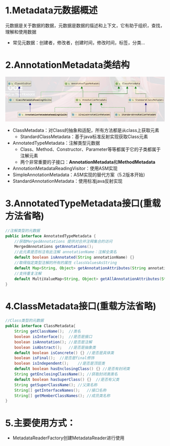 # 1.Metadata元数据概述
元数据是关于数据的数据，元数据是数据的描述和上下文，它有助于组织，查找，理解和使用数据
- 常见元数据：创建者，修改者，创建时间，修改时间，标签，分类...

# 2.AnnotationMetadata类结构
![](img/AnnotationMetadata类图.jpg)
- ClassMetadata：对Class的抽象和适配，所有方法都是从class上获取元素
    - StandardClassMetadata：基于java标准反射实现获取Class元素
- AnnotatedTypeMetadata：注解类型元数据
    - Class、Method、Constructor、Parameter等等都属于它的子类都属于注解元素
    - 两个非常重要的子接口：**AnnotationMetadata**和**MethodMetadata**
- AnnotationMetadataReadingVisitor：使用ASM实现
- SimpleAnnotationMetadata：ASM实现的替代方案（5.2版本开始）
- StandardAnnotationMetadata：使用标准java反射实现

# 3.AnnotatedTypeMetadata接口(重载方法省略)
```java
//注解类型的元数据
public interface AnnotatedTypeMetadata {
    //获取MergedAnnotations 提供对合并注释集合的访问
	MergedAnnotations getAnnotations();
    //此元素是否标注有此注解 annotationName：注解全类名
	default boolean isAnnotated(String annotationName) {}
    //取得指定类型注解的所有的属性 classValuesAsString
	default Map<String, Object> getAnnotationAttributes(String annotationName, boolean classValuesAsString) {}
    //支持重复注解
	default MultiValueMap<String, Object> getAllAnnotationAttributes(String annotationName) {}
}
```

# 4.ClassMetadata接口(重载方法省略)
```java
//Class类型的元数据
public interface ClassMetadata{
	String getClassName();  //类名
	boolean isInterface();  //是否是接口
	boolean isAnnotation(); //是否是注解
	boolean isAbstract();   //是否是抽象类
	default boolean isConcrete() {} //是否是具体类
	boolean isFinal();  //是否是final修饰
	boolean isIndependent();    //是否是顶层类
	default boolean hasEnclosingClass() {} //是否有封闭类
	String getEnclosingClassName(); //获取封闭类类名
	default boolean hasSuperClass() {}  //是否有父类
	String getSuperClassName(); //父类名称
	String[] getInterfaceNames();   //接口名称
	String[] getMemberClassNames(); //成员类名称
}
```

# 5.主要使用方式：
- MetadataReaderFactory创建MetadataReader进行使用